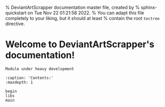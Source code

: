 % DeviantArtScrapper documentation master file, created by
% sphinx-quickstart on Tue Nov 22 01:21:58 2022.
% You can adapt this file completely to your liking, but it should at least
% contain the root `toctree` directive.

# Welcome to DeviantArtScrapper's documentation!
```{warning}
Module under heavy development
```

```{toctree}
:caption: 'Contents:'
:maxdepth: 1

begin
libs
main
```
